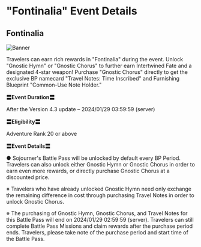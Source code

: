 # "Fontinalia" Event Details
## Fontinalia
![Banner](https://sdk.hoyoverse.com/upload/ann/2023/12/06/2f3ec451a4cd6c79f5777b43a86373fd_3945801576926235021.png)

Travelers can earn rich rewards in "Fontinalia" during the event. Unlock "Gnostic Hymn" or "Gnostic Chorus" to further earn Intertwined Fate and a designated 4-star weapon! Purchase "Gnostic Chorus" directly to get the exclusive BP namecard "Travel Notes: Time Inscribed" and Furnishing Blueprint "Common-Use Note Holder."

**〓Event Duration〓**

After the Version 4.3 update – 2024/01/29 03:59:59 (server)

**〓Eligibility〓**

Adventure Rank 20 or above

**〓Event Details〓**

● Sojourner's Battle Pass will be unlocked by default every BP Period. Travelers can also unlock either Gnostic Hymn or Gnostic Chorus in order to earn even more rewards, or directly purchase Gnostic Chorus at a discounted price.

※ Travelers who have already unlocked Gnostic Hymn need only exchange the remaining difference in cost through purchasing Travel Notes in order to unlock Gnostic Chorus.

※ The purchasing of Gnostic Hymn, Gnostic Chorus, and Travel Notes for this Battle Pass will end on 2024/01/29 02:59:59 (server). Travelers can still complete Battle Pass Missions and claim rewards after the purchase period ends. Travelers, please take note of the purchase period and start time of the Battle Pass.

